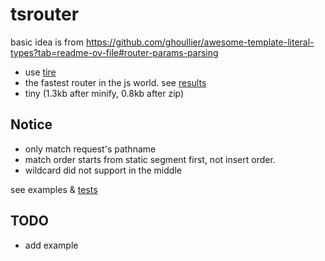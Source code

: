# tsrouter

basic idea is from https://github.com/ghoullier/awesome-template-literal-types?tab=readme-ov-file#router-params-parsing

* use [tire](https://en.wikipedia.org/wiki/Trie)
* the fastest router in the js world. see [results](https://github.com/zhy0216/tsrouter/blob/master/benchmarks/result.png)
* tiny (1.3kb after minify, 0.8kb after zip)

## Notice
* only match request's pathname
* match order starts from static segment first, not insert order.
* wildcard did not support in the middle

see examples & [tests](https://github.com/zhy0216/tsrouter/blob/master/index.test.ts)

## TODO
* add example
